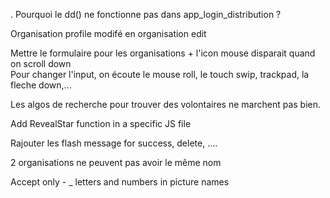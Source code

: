 . Pourquoi le dd() ne fonctionne pas dans app_login_distribution ?

Organisation profile modifé en organisation edit

Mettre le formulaire pour les organisations + l'icon mouse disparait quand on scroll down \
Pour changer l'input, on écoute le mouse roll, le touch swip, trackpad, la fleche down,...

Les algos de recherche pour trouver des volontaires ne marchent pas bien.

Add RevealStar function in a specific JS file

Rajouter les flash message for success, delete, ....

2 organisations ne peuvent pas avoir le même nom 

Accept only - _ letters and numbers in picture names

